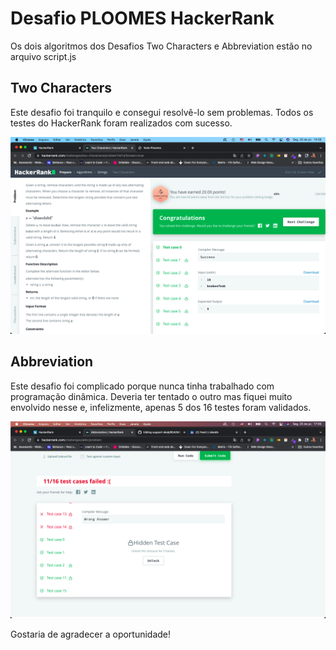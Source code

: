 # Desafio PLOOMES HackerRank

Os dois algoritmos dos Desafios Two Characters e Abbreviation estão no arquivo script.js

## Two Characters

Este desafio foi tranquilo e consegui resolvê-lo sem problemas. Todos os testes do HackerRank foram realizados com sucesso.

![Two Characters](./TwoCharacters.png)

## Abbreviation

Este desafio foi complicado porque nunca tinha trabalhado com programação dinâmica. Deveria ter tentado o outro mas fiquei muito envolvido nesse e, infelizmente, apenas 5 dos 16 testes foram validados.

![Two Characters](./Abbreviation.png)

Gostaria de agradecer a oportunidade!
